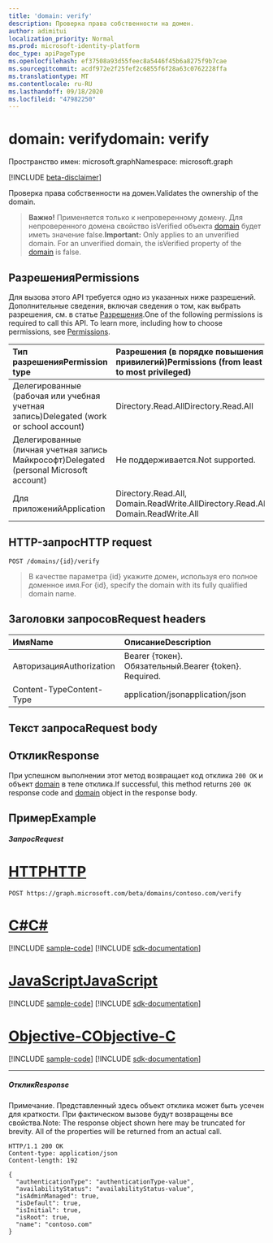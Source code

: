 ```yaml
---
title: 'domain: verify'
description: Проверка права собственности на домен.
author: adimitui
localization_priority: Normal
ms.prod: microsoft-identity-platform
doc_type: apiPageType
ms.openlocfilehash: ef37508a93d55feec8a5446f45b6a8275f9b7cae
ms.sourcegitcommit: acdf972e2f25fef2c6855f6f28a63c0762228ffa
ms.translationtype: MT
ms.contentlocale: ru-RU
ms.lasthandoff: 09/18/2020
ms.locfileid: "47982250"
---
```

# <a name="domain-verify"></a><span data-ttu-id="5fff8-103">domain: verify</span><span class="sxs-lookup"><span data-stu-id="5fff8-103">domain: verify</span></span>

<span data-ttu-id="5fff8-104">Пространство имен: microsoft.graph</span><span class="sxs-lookup"><span data-stu-id="5fff8-104">Namespace: microsoft.graph</span></span>

[!INCLUDE [beta-disclaimer](../../includes/beta-disclaimer.md)]

<span data-ttu-id="5fff8-105">Проверка права собственности на домен.</span><span class="sxs-lookup"><span data-stu-id="5fff8-105">Validates the ownership of the domain.</span></span>

> <span data-ttu-id="5fff8-p101">**Важно!** Применяется только к непроверенному домену. Для непроверенного домена свойство isVerified объекта [domain](../resources/domain.md) будет иметь значение false.</span><span class="sxs-lookup"><span data-stu-id="5fff8-p101">**Important:** Only applies to an unverified domain. For an unverified domain, the isVerified property of the [domain](../resources/domain.md) is false.</span></span>

## <a name="permissions"></a><span data-ttu-id="5fff8-108">Разрешения</span><span class="sxs-lookup"><span data-stu-id="5fff8-108">Permissions</span></span>

<span data-ttu-id="5fff8-p102">Для вызова этого API требуется одно из указанных ниже разрешений. Дополнительные сведения, включая сведения о том, как выбрать разрешения, см. в статье [Разрешения](/graph/permissions-reference).</span><span class="sxs-lookup"><span data-stu-id="5fff8-p102">One of the following permissions is required to call this API. To learn more, including how to choose permissions, see [Permissions](/graph/permissions-reference).</span></span>


|<span data-ttu-id="5fff8-111">Тип разрешения</span><span class="sxs-lookup"><span data-stu-id="5fff8-111">Permission type</span></span>      | <span data-ttu-id="5fff8-112">Разрешения (в порядке повышения привилегий)</span><span class="sxs-lookup"><span data-stu-id="5fff8-112">Permissions (from least to most privileged)</span></span>              |
|:--------------------|:---------------------------------------------------------|
|<span data-ttu-id="5fff8-113">Делегированные (рабочая или учебная учетная запись)</span><span class="sxs-lookup"><span data-stu-id="5fff8-113">Delegated (work or school account)</span></span> | <span data-ttu-id="5fff8-114">Directory.Read.All</span><span class="sxs-lookup"><span data-stu-id="5fff8-114">Directory.Read.All</span></span>    |
|<span data-ttu-id="5fff8-115">Делегированные (личная учетная запись Майкрософт)</span><span class="sxs-lookup"><span data-stu-id="5fff8-115">Delegated (personal Microsoft account)</span></span> | <span data-ttu-id="5fff8-116">Не поддерживается.</span><span class="sxs-lookup"><span data-stu-id="5fff8-116">Not supported.</span></span>    |
|<span data-ttu-id="5fff8-117">Для приложений</span><span class="sxs-lookup"><span data-stu-id="5fff8-117">Application</span></span> | <span data-ttu-id="5fff8-118">Directory.Read.All, Domain.ReadWrite.All</span><span class="sxs-lookup"><span data-stu-id="5fff8-118">Directory.Read.All, Domain.ReadWrite.All</span></span> |

## <a name="http-request"></a><span data-ttu-id="5fff8-119">HTTP-запрос</span><span class="sxs-lookup"><span data-stu-id="5fff8-119">HTTP request</span></span>

<!-- { "blockType": "ignored" } -->
```http
POST /domains/{id}/verify
```

> <span data-ttu-id="5fff8-120">В качестве параметра {id} укажите домен, используя его полное доменное имя.</span><span class="sxs-lookup"><span data-stu-id="5fff8-120">For {id}, specify the domain with its fully qualified domain name.</span></span>

## <a name="request-headers"></a><span data-ttu-id="5fff8-121">Заголовки запросов</span><span class="sxs-lookup"><span data-stu-id="5fff8-121">Request headers</span></span>

| <span data-ttu-id="5fff8-122">Имя</span><span class="sxs-lookup"><span data-stu-id="5fff8-122">Name</span></span>       | <span data-ttu-id="5fff8-123">Описание</span><span class="sxs-lookup"><span data-stu-id="5fff8-123">Description</span></span>|
|:---------------|:----------|
| <span data-ttu-id="5fff8-124">Авторизация</span><span class="sxs-lookup"><span data-stu-id="5fff8-124">Authorization</span></span>  | <span data-ttu-id="5fff8-p103">Bearer {токен}. Обязательный.</span><span class="sxs-lookup"><span data-stu-id="5fff8-p103">Bearer {token}. Required.</span></span>|
| <span data-ttu-id="5fff8-127">Content-Type</span><span class="sxs-lookup"><span data-stu-id="5fff8-127">Content-Type</span></span>  | <span data-ttu-id="5fff8-128">application/json</span><span class="sxs-lookup"><span data-stu-id="5fff8-128">application/json</span></span> |

## <a name="request-body"></a><span data-ttu-id="5fff8-129">Текст запроса</span><span class="sxs-lookup"><span data-stu-id="5fff8-129">Request body</span></span>

## <a name="response"></a><span data-ttu-id="5fff8-130">Отклик</span><span class="sxs-lookup"><span data-stu-id="5fff8-130">Response</span></span>

<span data-ttu-id="5fff8-131">При успешном выполнении этот метод возвращает код отклика `200 OK` и объект [domain](../resources/domain.md) в теле отклика.</span><span class="sxs-lookup"><span data-stu-id="5fff8-131">If successful, this method returns `200 OK` response code and [domain](../resources/domain.md) object in the response body.</span></span>

## <a name="example"></a><span data-ttu-id="5fff8-132">Пример</span><span class="sxs-lookup"><span data-stu-id="5fff8-132">Example</span></span>
##### <a name="request"></a><span data-ttu-id="5fff8-133">Запрос</span><span class="sxs-lookup"><span data-stu-id="5fff8-133">Request</span></span>

# <a name="http"></a>[<span data-ttu-id="5fff8-134">HTTP</span><span class="sxs-lookup"><span data-stu-id="5fff8-134">HTTP</span></span>](#tab/http)
<!-- {
  "blockType": "request",
  "name": "domain_verify"
}-->
```http
POST https://graph.microsoft.com/beta/domains/contoso.com/verify
```
# <a name="c"></a>[<span data-ttu-id="5fff8-135">C#</span><span class="sxs-lookup"><span data-stu-id="5fff8-135">C#</span></span>](#tab/csharp)
[!INCLUDE [sample-code](../includes/snippets/csharp/domain-verify-csharp-snippets.md)]
[!INCLUDE [sdk-documentation](../includes/snippets/snippets-sdk-documentation-link.md)]

# <a name="javascript"></a>[<span data-ttu-id="5fff8-136">JavaScript</span><span class="sxs-lookup"><span data-stu-id="5fff8-136">JavaScript</span></span>](#tab/javascript)
[!INCLUDE [sample-code](../includes/snippets/javascript/domain-verify-javascript-snippets.md)]
[!INCLUDE [sdk-documentation](../includes/snippets/snippets-sdk-documentation-link.md)]

# <a name="objective-c"></a>[<span data-ttu-id="5fff8-137">Objective-C</span><span class="sxs-lookup"><span data-stu-id="5fff8-137">Objective-C</span></span>](#tab/objc)
[!INCLUDE [sample-code](../includes/snippets/objc/domain-verify-objc-snippets.md)]
[!INCLUDE [sdk-documentation](../includes/snippets/snippets-sdk-documentation-link.md)]

---


##### <a name="response"></a><span data-ttu-id="5fff8-138">Отклик</span><span class="sxs-lookup"><span data-stu-id="5fff8-138">Response</span></span>
<span data-ttu-id="5fff8-p104">Примечание. Представленный здесь объект отклика может быть усечен для краткости. При фактическом вызове будут возвращены все свойства.</span><span class="sxs-lookup"><span data-stu-id="5fff8-p104">Note: The response object shown here may be truncated for brevity. All of the properties will be returned from an actual call.</span></span>
<!-- {
  "blockType": "response",
  "truncated": true,
  "@odata.type": "microsoft.graph.domain"
} -->
```http
HTTP/1.1 200 OK
Content-type: application/json
Content-length: 192

{
  "authenticationType": "authenticationType-value",
  "availabilityStatus": "availabilityStatus-value",
  "isAdminManaged": true,
  "isDefault": true,
  "isInitial": true,
  "isRoot": true,
  "name": "contoso.com"
}
```

<!-- uuid: 8fcb5dbc-d5aa-4681-8e31-b001d5168d79
2015-10-25 14:57:30 UTC -->
<!--
{
  "type": "#page.annotation",
  "description": "domain: verify",
  "keywords": "",
  "section": "documentation",
  "tocPath": "",
  "suppressions": [
  ]
}
-->


